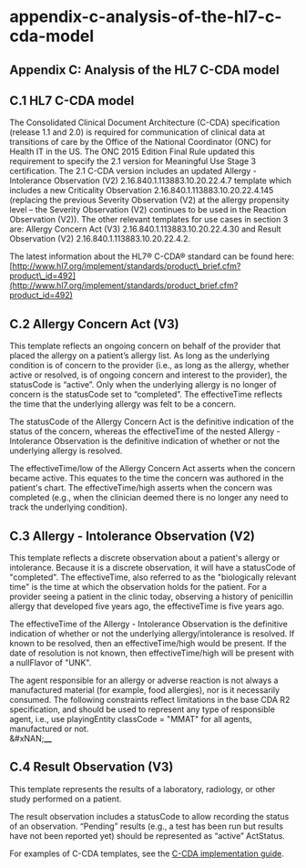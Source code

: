 # appendix-c-analysis-of-the-hl7-c-cda-model

## Appendix C: Analysis of the HL7 C-CDA model

## C.1 HL7 C-CDA model

The Consolidated Clinical Document Architecture (C-CDA) specification (release 1.1 and 2.0) is required for communication of clinical data at transitions of care by the Office of the National Coordinator (ONC) for Health IT in the US. The ONC 2015 Edition Final Rule updated this requirement to specify the 2.1 version for Meaningful Use Stage 3 certification. The 2.1 C-CDA version includes an updated Allergy - Intolerance Observation (V2) 2.16.840.1.113883.10.20.22.4.7 template which includes a new Criticality Observation 2.16.840.1.113883.10.20.22.4.145 (replacing the previous Severity Observation (V2) at the allergy propensity level – the Severity Observation (V2) continues to be used in the Reaction Observation (V2)). The other relevant templates for use cases in section 3 are: Allergy Concern Act (V3) 2.16.840.1.113883.10.20.22.4.30 and Result Observation (V2) 2.16.840.1.113883.10.20.22.4.2.

The latest information about the HL7® C-CDA® standard can be found here: [http://www.hl7.org/implement/standards/product\_brief.cfm?product\_id=492](http://www.hl7.org/implement/standards/product_brief.cfm?product_id=492)

## C.2 Allergy Concern Act (V3)

This template reflects an ongoing concern on behalf of the provider that placed the allergy on a patient’s allergy list. As long as the underlying condition is of concern to the provider (i.e., as long as the allergy, whether active or resolved, is of ongoing concern and interest to the provider), the statusCode is “active”. Only when the underlying allergy is no longer of concern is the statusCode set to “completed”. The effectiveTime reflects the time that the underlying allergy was felt to be a concern.

The statusCode of the Allergy Concern Act is the definitive indication of the status of the concern, whereas the effectiveTime of the nested Allergy - Intolerance Observation is the definitive indication of whether or not the underlying allergy is resolved.

The effectiveTime/low of the Allergy Concern Act asserts when the concern became active. This equates to the time the concern was authored in the patient's chart. The effectiveTime/high asserts when the concern was completed (e.g., when the clinician deemed there is no longer any need to track the underlying condition).

## C.3 Allergy - Intolerance Observation (V2)

This template reflects a discrete observation about a patient's allergy or intolerance. Because it is a discrete observation, it will have a statusCode of "completed". The effectiveTime, also referred to as the "biologically relevant time" is the time at which the observation holds for the patient. For a provider seeing a patient in the clinic today, observing a history of penicillin allergy that developed five years ago, the effectiveTime is five years ago.

The effectiveTime of the Allergy - Intolerance Observation is the definitive indication of whether or not the underlying allergy/intolerance is resolved. If known to be resolved, then an effectiveTime/high would be present. If the date of resolution is not known, then effectiveTime/high will be present with a nullFlavor of "UNK".

The agent responsible for an allergy or adverse reaction is not always a manufactured material (for example, food allergies), nor is it necessarily consumed. The following constraints reflect limitations in the base CDA R2 specification, and should be used to represent any type of responsible agent, i.e., use playingEntity classCode = "MMAT" for all agents, manufactured or not.\
&#xNAN;**\_\_**

## C.4 Result Observation (V3)

This template represents the results of a laboratory, radiology, or other study performed on a patient.

The result observation includes a statusCode to allow recording the status of an observation. “Pending” results (e.g., a test has been run but results have not been reported yet) should be represented as “active” ActStatus.

For examples of C-CDA templates, see the [C-CDA implementation guide](http://www.hl7.org/implement/standards/product_brief.cfm?product_id=492).
